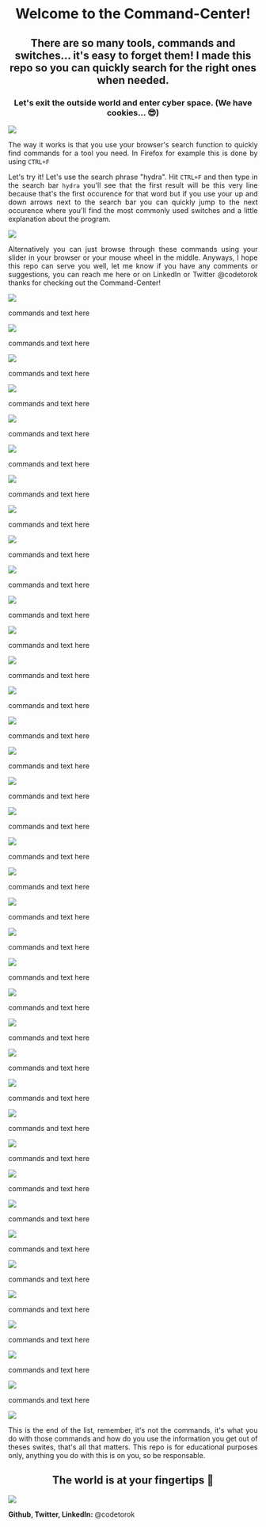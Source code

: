 
<h1 align="center">Welcome to the Command-Center!</h1>

<h2 align="center">There are so many tools, commands and switches... it's easy to forget them! I made this repo so you can quickly search for the right ones when needed.</h2>

<h3 align="center">Let's exit the outside world and enter cyber space. (We have cookies... 😎)</h3>

<img src="images/001_metal-door.jpg">

<p align="justify">The way it works is that you use your browser's search function to quickly find commands for a tool you need. In Firefox for example this is done by using <code>CTRL+F</code></p>

<p align="justify">Let's try it! Let's use the search phrase "hydra". Hit <code>CTRL+F</code> and then type in the search bar <code>hydra</code> you'll see that the first result will be this very line because that's the first occurence for that word but if you use your up and down arrows next to the search bar you can quickly jump to the next occurence where you'll find the most commonly used switches and a little explanation about the program.</p>

<img src="images/002_hydra.png">

<p align="justify">Alternatively you can just browse through these commands using your slider in your browser or your mouse wheel in the middle. Anyways, I hope this repo can serve you well, let me know if you have any comments or suggestions, you can reach me here or on LinkedIn or Twitter @codetorok thanks for checking out the Command-Center!</p>

<img src="images/003_available_commands.png">

<p align="justify">commands and text here</p>

<img src="images/amass_subdomain_enumeration.png">

<p align="justify">commands and text here</p>

<img src="images/binwalk_steghide_stegonography.png">

<p align="justify">commands and text here</p>

<img src="images/change_dns.png">

<p align="justify">commands and text here</p>

<img src="images/common_ports.png">

<p align="justify">commands and text here</p>

<img src="images/curl_checking_login_page_form_method.png">

<p align="justify">commands and text here</p>

<img src="images/filtering_rockyou_to_4_characters_long_entries_only.png">
<p align="justify">commands and text here</p>

<img src="images/find_binary_permissions.png">
<p align="justify">commands and text here</p>

<img src="images/fping.png">
<p align="justify">commands and text here</p>

<img src="images/ftp_server_get_binary.png">
<p align="justify">commands and text here</p>

<img src="images/gobuster.png">
<p align="justify">commands and text here</p>

<img src="images/gpg_symmetric_encrypt_decrypt.png">
<p align="justify">commands and text here</p>

<img src="images/hashcat.png">
<p align="justify">commands and text here</p>

<img src="images/hashcat_potfile.png">
<p align="justify">commands and text here</p>

<img src="images/hydra.png">
<p align="justify">commands and text here</p>

<img src="images/john.png">
<p align="justify">commands and text here</p>

<img src="images/john2.png">
<p align="justify">commands and text here</p>

<img src="images/md5_hash_generate.png">
<p align="justify">commands and text here</p>

<img src="images/msfvenom_reverse_shell_php.png">
<p align="justify">commands and text here</p>

<img src="images/mysql.png">
<p align="justify">commands and text here</p>

<img src="images/nmap.png">
<p align="justify">commands and text here</p>

<img src="images/public_key_gpg_extract_email.png">
<p align="justify">commands and text here</p>

<img src="images/smbclient_conneting_to_share.png">
<p align="justify">commands and text here</p>

<img src="images/smbclient_listing_shares.png">
<p align="justify">commands and text here</p>

<img src="images/ssh_key_add.png">
<p align="justify">commands and text here</p>

<img src="images/ssh_local_port_fowarding.png">
<p align="justify">commands and text here</p>

<img src="images/steghide.png">
<p align="justify">commands and text here</p>

<img src="images/sublist3r_subdomain_enumeration.png">
<p align="justify">commands and text here</p>

<img src="images/tar_extract.png">
<p align="justify">commands and text here</p>

<img src="images/tee_append.png">
<p align="justify">commands and text here</p>

<img src="images/theharvester_subdomain_enumeration.png">
<p align="justify">commands and text here</p>

<img src="images/upgrade_shell.png">
<p align="justify">commands and text here</p>

<img src="images/windows_bypass_applocker.png">
<p align="justify">commands and text here</p>

<img src="images/windows_powershell_command_history.png">
<p align="justify">commands and text here</p>

<img src="images/wpscan_enumerate_users.png">
<p align="justify">commands and text here</p>

<img src="images/wpscan_password_spaying.png">
<p align="justify">commands and text here</p>

<img src="images/xfreerdp_remote_desktop_connect.png">
<p align="justify">commands and text here</p>

<img src="images/zip2john.png">


<p align="justify">This is the end of the list, remember, it's not the commands, it's what you do with those commands and how do you use the information you get out of theses swites, that's all that matters. This repo is for educational purposes only, anything you do with this is on you, so be responsable.</p>

<h2 align="center">The world is at your fingertips 💯</h2>

<img src="images/004_hacker_hoodie.jpg">

**Github, Twitter, LinkedIn:** @codetorok
